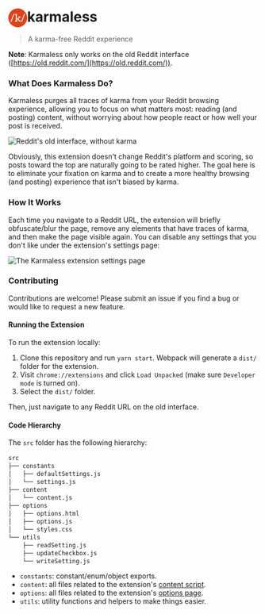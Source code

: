 <h1><img src="https://github.com/AleksandrHovhannisyan/karmaless/blob/master/icons/icon-38.png" style="float:left;" alt="The karmaless logo">karmaless</h1>

> A karma-free Reddit experience

**Note**: Karmaless only works on the old Reddit interface ([https://old.reddit.com/](https://old.reddit.com/)).

### What Does Karmaless Do?

Karmaless purges all traces of karma from your Reddit browsing experience, allowing you to focus on what matters most: reading (and posting) content, without worrying about how people react or how well your post is received.

![Reddit's old interface, without karma](https://user-images.githubusercontent.com/19352442/91773781-6ab3d600-ebb5-11ea-8966-10a56ba9ac64.png)

Obviously, this extension doesn't change Reddit's platform and scoring, so posts toward the top are naturally going to be rated higher. The goal here is to eliminate your fixation on karma and to create a more healthy browsing (and posting) experience that isn't biased by karma.

### How It Works

Each time you navigate to a Reddit URL, the extension will briefly obfuscate/blur the page, remove any elements that have traces of karma, and then make the page visible again. You can disable any settings that you don't like under the extension's settings page:

![The Karmaless extension settings page](https://user-images.githubusercontent.com/19352442/91771426-fb3be780-ebb0-11ea-9bc1-f59ddfbb15b1.png)

### Contributing

Contributions are welcome! Please submit an issue if you find a bug or would like to request a new feature.

#### Running the Extension

To run the extension locally:

1. Clone this repository and run `yarn start`. Webpack will generate a `dist/` folder for the extension.
2. Visit `chrome://extensions` and click `Load Unpacked` (make sure `Developer mode` is turned on).
3. Select the `dist/` folder.

Then, just navigate to any Reddit URL on the old interface.

#### Code Hierarchy

The `src` folder has the following hierarchy:

```
src
├── constants
│   ├── defaultSettings.js
│   └── settings.js
├── content
│   └── content.js
├── options
│   ├── options.html
│   ├── options.js
│   └── styles.css
└── utils
    ├── readSetting.js
    ├── updateCheckbox.js
    └── writeSetting.js
```

- `constants`: constant/enum/object exports.
- `content`: all files related to the extension's [content script](https://developer.chrome.com/extensions/content_scripts).
- `options`: all files related to the extension's [options page](https://developer.chrome.com/extensions/options).
- `utils`: utility functions and helpers to make things easier.
